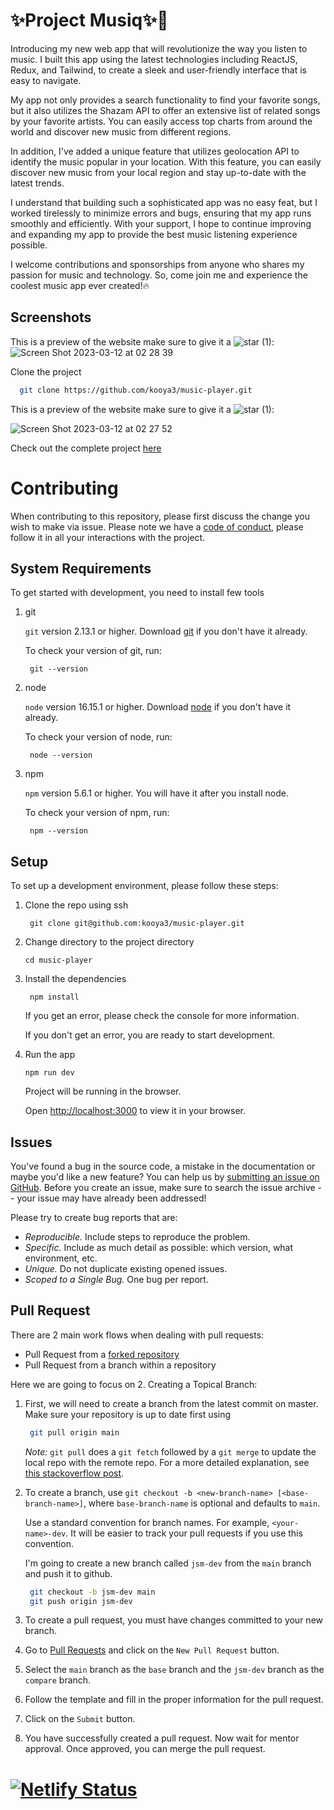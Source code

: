 # ✨Project Musiq✨🚀

Introducing my new web app that will revolutionize the way you listen to music. I built this app using the latest technologies including ReactJS, Redux, and Tailwind, to create a sleek and user-friendly interface that is easy to navigate.

My app not only provides a search functionality to find your favorite songs, but it also utilizes the Shazam API to offer an extensive list of related songs by your favorite artists. You can easily access top charts from around the world and discover new music from different regions.

In addition, I've added a unique feature that utilizes geolocation API to identify the music popular in your location. With this feature, you can easily discover new music from your local region and stay up-to-date with the latest trends.

I understand that building such a sophisticated app was no easy feat, but I worked tirelessly to minimize errors and bugs, ensuring that my app runs smoothly and efficiently. With your support, I hope to continue improving and expanding my app to provide the best music listening experience possible.

I welcome contributions and sponsorships from anyone who shares my passion for music and technology. So, come join me and experience the coolest music app ever created!🔥

## Screenshots
This is a preview of the website make sure to give it a ![star (1)](https://user-images.githubusercontent.com/84116117/222882252-e492996e-244f-4b98-b001-77581ebd8f8a.png):
![Screen Shot 2023-03-12 at 02 28 39](https://user-images.githubusercontent.com/84116117/224516947-56fbc434-567e-46aa-87a8-4de51e3fb7c0.png)

Clone the project
```bash
  git clone https://github.com/kooya3/music-player.git
```
This is a preview of the website make sure to give it a ![star (1)](https://user-images.githubusercontent.com/84116117/222882252-e492996e-244f-4b98-b001-77581ebd8f8a.png):

![Screen Shot 2023-03-12 at 02 27 52](https://user-images.githubusercontent.com/84116117/224517083-e6d03034-44ea-4bef-89ec-1043c78a2260.png)


Check out the complete project [here](https://elmusiq.netlify.app/)

# Contributing

When contributing to this repository, please first discuss the change you wish to make via issue.
Please note we have a [code of conduct](CODE_OF_CONDUCT.md), please follow it in all your interactions with the project.


## System Requirements

To get started with development, you need to install few tools

1. git 
   
   `git` version 2.13.1 or higher. Download [git](https://git-scm.com/downloads) if you don't have it already.

   To check your version of git, run:

   ```shell
    git --version
   ```

2. node 
   
   `node` version 16.15.1 or higher. Download [node](https://nodejs.org/en/download/) if you don't have it already.

   To check your version of node, run:

   ```shell
    node --version
   ```

3. npm
  
   `npm` version 5.6.1 or higher. You will have it after you install node.

   To check your version of npm, run:

   ```shell
    npm --version
   ```

## Setup

To set up a development environment, please follow these steps:

1. Clone the repo using ssh

   ```shell
    git clone git@github.com:kooya3/music-player.git
   ```

2. Change directory to the project directory

    ```shell
    cd music-player
    ```

3. Install the dependencies
   
    ```shell
     npm install
    ```

    If you get an error, please check the console for more information.

    If you don't get an error, you are ready to start development.

4. Run the app
   
    ```shell
    npm run dev
    ```

    Project will be running in the browser.

    Open [http://localhost:3000](http://localhost:3000) to view it in your browser.

## Issues

You've found a bug in the source code, a mistake in the documentation or maybe you'd like a new feature? You can help us by [submitting an issue on GitHub](https://github.com/orgs/JavaScript-Mastery-PRO/projects/8). Before you create an issue, make sure to search the issue archive -- your issue may have already been addressed!

Please try to create bug reports that are:

- _Reproducible._ Include steps to reproduce the problem.
- _Specific._ Include as much detail as possible: which version, what environment, etc.
- _Unique._ Do not duplicate existing opened issues.
- _Scoped to a Single Bug._ One bug per report.


## Pull Request

There are 2 main work flows when dealing with pull requests:

* Pull Request from a [forked repository](https://help.github.com/articles/fork-a-repo)
* Pull Request from a branch within a repository

Here we are going to focus on 2. Creating a Topical Branch:


1. First, we will need to create a branch from the latest commit on master. Make sure your repository is up to date first using

   ```bash
    git pull origin main
   ```

   *Note:* `git pull` does a `git fetch` followed by a `git merge` to update the local repo with the remote repo. For a more detailed explanation, see [this stackoverflow post](http://stackoverflow.com/questions/292357/whats-the-difference-between-git-pull-and-git-fetch).

2. To create a branch, use `git checkout -b <new-branch-name> [<base-branch-name>]`, where `base-branch-name` is optional and defaults to `main`. 
   
   Use a standard convention for branch names. For example, `<your-name>-dev`. It will be easier to track your pull requests if you use this convention.
   
   I'm going to create a new branch called `jsm-dev` from the `main` branch and push it to github.

   ```bash
    git checkout -b jsm-dev main
    git push origin jsm-dev
   ```

3. To create a pull request, you must have changes committed to your new branch.

4. Go to [Pull Requests](https://github.com/JavaScript-Mastery-PRO/project1_team4_repository/pulls) and click on the `New Pull Request` button.

5. Select the `main` branch as the `base` branch and the `jsm-dev` branch as the `compare` branch.

6. Follow the template and fill in the proper information for the pull request.

7. Click on the `Submit` button.

8. You have successfully created a pull request. Now wait for mentor approval. Once approved, you can merge the pull request.

# [![Netlify Status](https://api.netlify.com/api/v1/badges/9e499308-013c-4d0a-92c6-72175cc62183/deploy-status)](https://app.netlify.com/sites/elmusiq/deploys)
